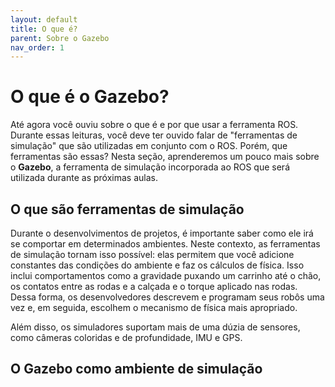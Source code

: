 ```yaml
---
layout: default
title: O que é?
parent: Sobre o Gazebo
nav_order: 1
---
```


# O que é o Gazebo?

Até agora você ouviu sobre o que é e por que usar a ferramenta ROS. Durante essas leituras, você deve ter ouvido falar de "ferramentas de simulação" que são utilizadas em conjunto com o ROS. Porém, que ferramentas são essas?
Nesta seção, aprenderemos um pouco mais sobre o **Gazebo**, a ferramenta de simulação incorporada ao ROS que será utilizada durante as próximas aulas.

## O que são ferramentas de simulação

Durante o desenvolvimentos de projetos, é importante saber como ele irá se comportar em determinados ambientes. Neste contexto, as ferramentas de simulação tornam isso possível: elas permitem que você adicione constantes das condições do ambiente e faz os cálculos de física. Isso inclui comportamentos como a gravidade puxando um carrinho até o chão, os contatos entre as rodas e a calçada e o torque aplicado nas rodas. Dessa forma, os desenvolvedores descrevem e programam seus robôs uma vez e, em seguida, escolhem o mecanismo de física mais apropriado.

Além disso, os simuladores suportam mais de uma dúzia de sensores, como câmeras coloridas e de profundidade, IMU e GPS.

## O Gazebo como ambiente de simulação

